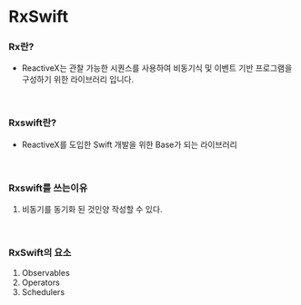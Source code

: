 # RxSwift 

### Rx란?
+ ReactiveX는 관찰 가능한 시퀀스를 사용하여 비동기식 및 이벤트 기반 프로그램을 구성하기 위한 라이브러리 입니다.

<br>

### Rxswift란?
+ ReactiveX를 도입한 Swift 개발을 위한 Base가 되는 라이브러리

<br>

### Rxswift를 쓰는이유
1. 비동기를 동기화 된 것인양 작성할 수 있다.

<br>

### RxSwift의 요소
1. Observables
2. Operators
3. Schedulers
